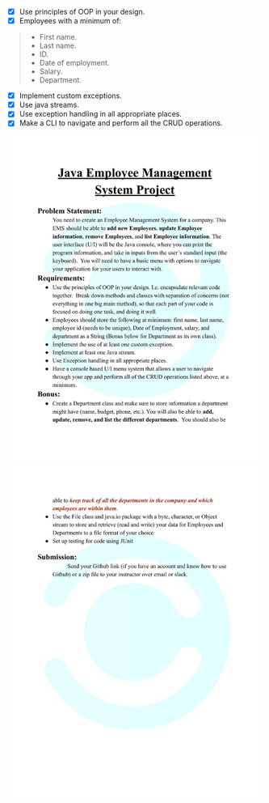 - [x] Use principles of OOP in your design.
- [x] Employees with a minimum of: 
> - First name.
> - Last name.
> - ID.
> - Date of employment.
> - Salary.
> - Department.
- [x] Implement custom exceptions.
- [x] Use java streams.
- [x] Use exception handling in all appropriate places.
- [x] Make a CLI to navigate and perform all the CRUD operations.
 
<img src="preview1.jpg" alt="drawing" width="720"/>
<img src="preview2.jpg" alt="drawing" width="720"/>
